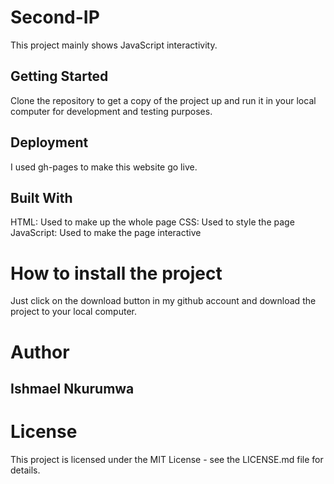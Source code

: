 # Second-IP
This project mainly shows JavaScript interactivity.

## Getting Started
Clone the repository to get a copy of the project up and run it in your local computer for development and testing purposes.

## Deployment
I used gh-pages to make this website go live.

## Built With
   HTML: Used to make up the whole page
  CSS: Used to style the page
  JavaScript: Used to make the page interactive

# How to install the project
Just click on the download button in my github account and download the project to your local computer.

# Author
## Ishmael Nkurumwa

# License
This project is licensed under the MIT License - see the LICENSE.md file for details.
